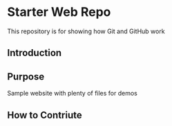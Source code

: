 # Starter Web Repo

This repository is for showing how Git and GitHub work

## Introduction

## Purpose

Sample website with plenty of files for demos

## How to Contriute